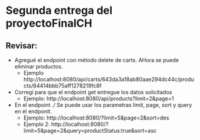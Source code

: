 # Segunda entrega del proyectoFinalCH

## Revisar:

- Agregué el endpoint con método delete de carts. AHora se puede eliminar productos.
  - Ejemplo http://localhost:8080/api/carts/643da3a18ab80aae294dc44c/products/64414bbb75aff1278219fc8f
- Corregí para que el endpoint get entregue los datos solicitados
  - Ejemplo: http://localhost:8080/api/products?limit=2&page=1
- En el endpoint ./ Se puede usar los parametras limit, page, sort y query en el endponit.
  - Ejemplo: http://localhost:8080/?limit=5&page=2&sort=des
  - Ejemplo 2: http://localhost:8080/?limit=5&page=2&query=productStatus:true&sort=asc
